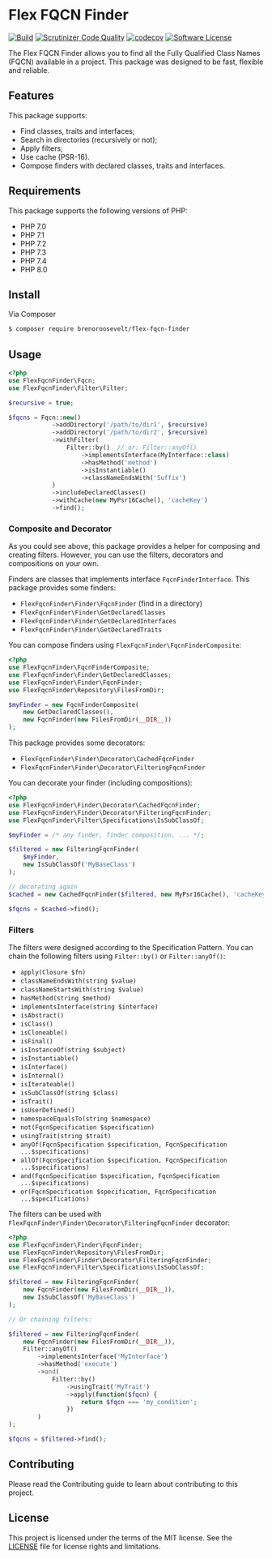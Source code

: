 # Flex FQCN Finder
[![Build](https://github.com/brenoroosevelt/flex-fqcn-finder/actions/workflows/ci.yml/badge.svg)](https://github.com/brenoroosevelt/oni-bus/actions/workflows/ci.yml)
[![Scrutinizer Code Quality](https://scrutinizer-ci.com/g/brenoroosevelt/flex-fqcn-finder/badges/quality-score.png?b=main)](https://scrutinizer-ci.com/g/brenoroosevelt/flex-fqcn-finder/?branch=main)
[![codecov](https://codecov.io/gh/brenoroosevelt/flex-fqcn-finder/branch/main/graph/badge.svg?token=S1QBA18IBX)](https://codecov.io/gh/brenoroosevelt/flex-fqcn-finder)
[![Software License](https://img.shields.io/badge/license-MIT-brightgreen.svg?style=flat)](LICENSE.md)

The Flex FQCN Finder allows you to find all the Fully Qualified Class Names (FQCN) available in a project. This package was designed to be fast, flexible and reliable.
## Features

This package supports:

- Find classes, traits and interfaces;
- Search in directories (recursively or not);
- Apply filters;
- Use cache (PSR-16).
- Compose finders with declared classes, traits and interfaces. 

## Requirements

This package supports the following versions of PHP:

* PHP 7.0
* PHP 7.1
* PHP 7.2
* PHP 7.3
* PHP 7.4
* PHP 8.0

## Install

Via Composer

``` bash
$ composer require brenoroosevelt/flex-fqcn-finder
```
## Usage

```php
<?php
use FlexFqcnFinder\Fqcn;
use FlexFqcnFinder\Filter\Filter;

$recursive = true;

$fqcns = Fqcn::new()
            ->addDirectory('/path/to/dir1', $recursive)
            ->addDirectory('/path/to/dir2', $recursive)
            ->withFilter(
                Filter::by()  // or: Filter::anyOf()
                    ->implementsInterface(MyInterface::class)
                    ->hasMethod('method')
                    ->isInstantiable()
                    ->classNameEndsWith('Suffix')
            )
            ->includeDeclaredClasses()
            ->withCache(new MyPsr16Cache(), 'cacheKey')
            ->find();
```

### Composite and Decorator

As you could see above, this package provides a helper for composing and creating filters. However, you can use the filters, decorators and compositions on your own.

Finders are classes that implements interface `FqcnFinderInterface`. This package provides some finders:
* `FlexFqcnFinder\Finder\FqcnFinder` (find in a directory)
* `FlexFqcnFinder\Finder\GetDeclaredClasses`
* `FlexFqcnFinder\Finder\GetDeclaredInterfaces`
* `FlexFqcnFinder\Finder\GetDeclaredTraits`

You can compose finders using `FlexFqcnFinder\FqcnFinderComposite`:
```php
<?php
use FlexFqcnFinder\FqcnFinderComposite;
use FlexFqcnFinder\Finder\GetDeclaredClasses;
use FlexFqcnFinder\Finder\FqcnFinder;
use FlexFqcnFinder\Repository\FilesFromDir;

$myFinder = new FqcnFinderComposite(
    new GetDeclaredClasses(),
    new FqcnFinder(new FilesFromDir(__DIR__))
);
```

This package provides some decorators: 
* `FlexFqcnFinder\Finder\Decorator\CachedFqcnFinder`
* `FlexFqcnFinder\Finder\Decorator\FilteringFqcnFinder`

You can decorate your finder (including compositions):
```php
<?php
use FlexFqcnFinder\Finder\Decorator\CachedFqcnFinder;
use FlexFqcnFinder\Finder\Decorator\FilteringFqcnFinder;
use FlexFqcnFinder\Filter\Specifications\IsSubClassOf;

$myFinder = /* any finder, finder composition, ... */;

$filtered = new FilteringFqcnFinder(
    $myFinder,
    new IsSubClassOf('MyBaseClass')
);

// decorating again
$cached = new CachedFqcnFinder($filtered, new MyPsr16Cache(), 'cacheKey');

$fqcns = $cached->find();
```

### Filters
The filters were designed according to the Specification Pattern. You can chain the following filters using `Filter::by()` or `Filter::anyOf()`:

* `apply(Closure $fn)`
* `classNameEndsWith(string $value)`
* `classNameStartsWith(string $value)`
* `hasMethod(string $method)`
* `implementsInterface(string $interface)`
* `isAbstract()`
* `isClass()`
* `isCloneable()`
* `isFinal()`
* `isInstanceOf(string $subject)`
* `isInstantiable()`
* `isInterface()`
* `isInternal()`
* `isIterateable()`
* `isSubClassOf(string $class)`
* `isTrait()`
* `isUserDefined()`
* `namespaceEqualsTo(string $namespace)`
* `not(FqcnSpecification $specification)`
* `usingTrait(string $trait)`
* `anyOf(FqcnSpecification $specification, FqcnSpecification ...$specifications)`
* `allOf(FqcnSpecification $specification, FqcnSpecification ...$specifications)`
* `and(FqcnSpecification $specification, FqcnSpecification ...$specifications)`
* `or(FqcnSpecification $specification, FqcnSpecification ...$specifications)`

The filters can be used with `FlexFqcnFinder\Finder\Decorator\FilteringFqcnFinder` decorator:

```php
<?php
use FlexFqcnFinder\Finder\FqcnFinder;
use FlexFqcnFinder\Repository\FilesFromDir;
use FlexFqcnFinder\Finder\Decorator\FilteringFqcnFinder;
use FlexFqcnFinder\Filter\Specifications\IsSubClassOf;

$filtered = new FilteringFqcnFinder(
    new FqcnFinder(new FilesFromDir(__DIR__)),
    new IsSubClassOf('MyBaseClass')
);

// Or chaining filters:

$filtered = new FilteringFqcnFinder(
    new FqcnFinder(new FilesFromDir(__DIR__)),
    Filter::anyOf()
        ->implementsInterface('MyInterface')
        ->hasMethod('execute')
        ->and(
            Filter::by()
                ->usingTrait('MyTrait')
                ->apply(function($fqcn) {
                    return $fqcn === 'my_condition';
                })
        )
);

$fqcns = $filtered->find();
```

## Contributing

Please read the Contributing guide to learn about contributing to this project.

## License

This project is licensed under the terms of the MIT license. See the [LICENSE](LICENSE.md) file for license rights and limitations.